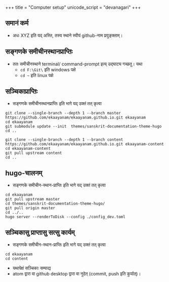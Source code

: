 +++
title = "Computer setup"
unicode_script = "devanagari"
+++

## समानं कर्म
- अधः XYZ इति यद् अस्ति, तस्य स्थाने स्वीयं github-नाम प्रयुङ्क्ताम्।

## सङ्गणके समीचीनस्थानप्राप्तिः
- ततः समीचीनस्थाने terminal/ command-prompt इत्य् उद्घाट्य गच्छतु। यथा 
  - `cd F:\Git\` इति windows पक्षे
  - `cd ~` इति linux पक्षे

## सञ्चिकाप्राप्तिः
- सङ्गणके समीचीनस्थानप्राप्तिः इति भागे यद् उक्तं तत् कृत्वा

```
git clone --single-branch --depth 1 --branch master https://github.com/ekaayanam/ekaayanam.github.io.git ekaayanam
cd ekaayanam
git submodule update --init  themes/sanskrit-documentation-theme-hugo
cd ..

git clone --single-branch --depth 1 --branch content https://github.com/ekaayanam/ekaayanam.github.io.git ekaayanam-content
cd ekaayanam-content
git pull upstream content
cd ..
```

## hugo-चालनम्
- सङ्गणके समीचीन-स्थान-प्राप्तिः इति भागे यद् उक्तं तत् कृत्वा

```
cd ekaayanam
git pull upstream master
cd themes/sanskrit-documentation-theme-hugo/
git pull origin master
cd ../.. 
hugo server --renderToDisk --config ./config_dev.toml
```

## सञ्चिकासु प्राप्तासु सत्सु कार्यम्
- सङ्गणके समीचीन-स्थान-प्राप्तिः इति भागे यद् उक्तं तत् कृत्वा

```
cd ekaayanam
cd content
```

- यथापेक्षं सञ्चिकाः सम्पाद्य
- atom द्वारा वा github desktop द्वारा वा नुदेत् (commit, push इति कुर्यात्)।